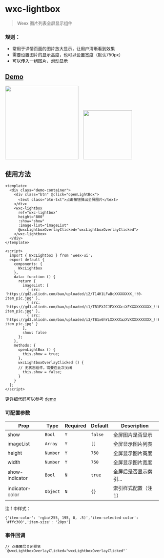 # wxc-lightbox 

> Weex 图片列表全屏显示组件

### 规则：
- 常用于详情页面的图片放大显示，让用户清晰看到效果
- 需要设置图片的显示高度，也可以设置宽度（默认750px）
- 可以传入一组图片，滑动显示
    
## [Demo](https://h5.m.taobao.com/trip/wxc-lightbox/index.html?_wx_tpl=https%3A%2F%2Fh5.m.taobao.com%2Ftrip%2Fwxc-lightbox%2Fdemo%2Findex.native-min.js)
<img src="https://gw.alipayobjects.com/zos/rmsportal/RzbkfaSHRYaJzdPrsgLj.gif" width="240"/>&nbsp;&nbsp;&nbsp;&nbsp;<img src="https://img.alicdn.com/tfs/TB1BGPdSpXXXXajaVXXXXXXXXXX-200-200.png" width="160"/>

## 使用方法

```vue
<template>
  <div class="demo-container">
    <div class="btn" @click="openLightBox">
      <text class="btn-txt">点击按钮弹出全屏图片</text>
    </div>
    <wxc-lightbox
      ref="wxc-lightbox"
      height="800"
      :show="show"
      :image-list="imageList"
      @wxcLightboxOverlayClicked="wxcLightboxOverlayClicked">
    </wxc-lightbox>
  </div>
</template>

<script>
  import { WxcLightbox } from 'weex-ui';
  export default {
    components: {
      WxcLightbox
    },
    data: function () {
      return {
        imageList: [
          { src: 'https://gd2.alicdn.com/bao/uploaded/i2/T14H1LFwBcXXXXXXXX_!!0-item_pic.jpg' },
          { src: 'https://gd1.alicdn.com/bao/uploaded/i1/TB1PXJCJFXXXXciXFXXXXXXXXXX_!!0-item_pic.jpg' },
          { src: 'https://gd3.alicdn.com/bao/uploaded/i3/TB1x6hYLXXXXXazXVXXXXXXXXXX_!!0-item_pic.jpg' }
        ],
        show: false
      };
    },
    methods: {
      openLightBox () {
        this.show = true;
      },
      wxcLightboxOverlayClicked () {
      // 无状态组件，需要在此次关闭
        this.show = false;
      }
    }
  };
</script>
```

更详细代码可以参考 [demo](https://github.com/alibaba/weex-ui/blob/master/example/lightbox/index.vue)

### 可配置参数

| Prop | Type | Required | Default | Description |
|-------------|------------|--------|-----|-----|
| show | `Bool` |`Y`| `false` | 全屏图片是否显示 |
| imageList | `Array` |`Y`| `[]` | 全屏显示图片列表 |
| height | `Number` |`Y`| `750` | 全屏显示图片高度 |
| width | `Number` |`Y`| `750` | 全屏显示图片宽度 |
| show-indicator | `Bool` |`N`| `true` |全屏后是否显示索引...|
| indicator-color | `Object` |`N`| `{}` |索引样式配置（注 1）|

注 1 中样式：
```
{'item-color': 'rgba(255, 195, 0, .5)','item-selected-color': '#ffc300','item-size': '20px'}
```

### 事件回调

```
// 点击蒙层关闭预览 `@wxcLightboxOverlayClicked="wxcLightboxOverlayClicked"`
```

